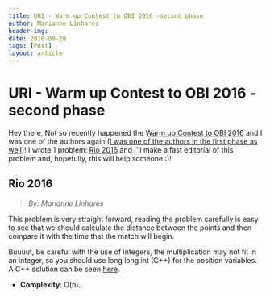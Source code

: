 ```yaml
---
title: URI - Warm up Contest to OBI 2016 -second phase
author: Marianne Linhares
header-img:
date: 2016-09-20
tags: [Post]
layout: article
---
```


# URI - Warm up Contest to OBI 2016 -second phase

Hey there, Not so recently happened the [Warm up Contest to OBI 2016](https://www.urionlinejudge.com.br/judge/pt/problems/origin/121) and I
was one of the authors again ([I was one of the authors in the first phase as well](https://mariannelinhares.wordpress.com/2016/06/13/uri-warm-up-contest-to-obi-2016-first-phase/))!
I wrote 1 problem: [Rio 2016](https://www.urionlinejudge.com.br/judge/pt/problems/view/2177)
and I'll make a fast editorial of this problem and, hopefully, this will help someone :)!

## Rio 2016

> _By: Marianne Linhares_

This problem is very straight forward, reading the problem carefully is easy to
see that we should calculate the distance between the points and then compare it
with the time that the match will begin.

Buuuut, be careful with the use of integers, the multiplication may not fit in
an integer, so you should use long long int (C++) for the position variables.
A C++ solution can be seen [here](https://github.com/mari-linhares/Programming/blob/master/OnlineJudges/URI/Math/2177/code.cpp).

  * **Complexity**: O(n).
